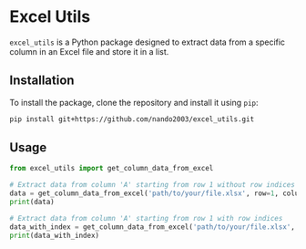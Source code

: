 # Excel Utils

`excel_utils` is a Python package designed to extract data from a specific column in an Excel file and store it in a list. 

## Installation

To install the package, clone the repository and install it using `pip`:

```bash
pip install git+https://github.com/nando2003/excel_utils.git
```

## Usage

```python
from excel_utils import get_column_data_from_excel

# Extract data from column 'A' starting from row 1 without row indices
data = get_column_data_from_excel('path/to/your/file.xlsx', row=1, column='A', index=False)
print(data)

# Extract data from column 'A' starting from row 1 with row indices
data_with_index = get_column_data_from_excel('path/to/your/file.xlsx', row=1, column='A', index=True)
print(data_with_index)
```
